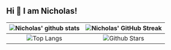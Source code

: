 ## Hi 👋 I am Nicholas! 

| ![Nicholas' github stats](https://github-readme-stats.vercel.app/api?username=rpznicholasp&show_icons=true&theme=darcula) | ![Nicholas' GitHub Streak](https://github-readme-streak-stats.herokuapp.com/?user=rpznicholasp&theme=darcula) |
| :---: | :---: |
| ![Top Langs](https://github-readme-stats.vercel.app/api/top-langs/?username=rpznicholasp&theme=darcula) | ![Github Stars](https://github-readme-stats.vercel.app/api?username=rpznicholasp&show_icons=true&locale=en&count_private=true&hide_rank=true&custom_title=My%20GitHub%20Stats&disable_animations=true&theme=darcula) |

<br>
